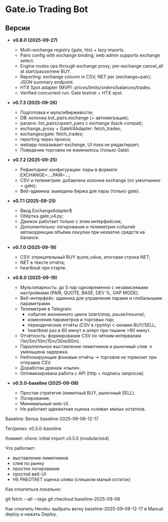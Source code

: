 # Gate.io Trading Bot

## Версии

- **v0.8.0 (2025-09-27)**
  - Multi-exchange registry (gate, htx) + lazy imports.
  - Pairs config with exchange binding; web admin supports exchange select.
  - Engine routes ops through exchange proxy; per-exchange cancel_all at start/pause/new BUY.
  - Reporting: exchange column in CSV; NET per (exchange+pair); JSON summary endpoint.
  - HTX Spot adapter (MVP): prices/limits/orders/balances/trades.
  - Verified concurrent run: Gate testnet + HTX spot.

- **v0.7.3 (2025-09-26)**
  - Подготовка к мультибиржевости;
  - DB: колонка bot_pairs.exchange (+ автомиграция);
  - params: list_pairs/upsert_pairs с exchange (back-compat);
  - exchange_proxy + GateV4Adapter: fetch_trades;
  - exchanges/gate: fetch_trades;
  - reporting через прокси;
  - webapp показывает exchange, UI пока не редактирует;
  - Поведение торговли не изменилось (только Gate).

- **v0.7.2 (2025-09-25)**
  - Рефакторинг конфигурации: пары в формате EXCHANGE=...,PAIR=...;
  - CSV и телеметрия: добавлена колонка exchange (по умолчанию = gate);
  - Веб-админка: выведена биржа для пары (только gate).
  
- **v0.7.1 (2025-09-25)**
  - Ввод ExchangeAdapter$
  - Обёртка gate_v4.py;
  - Движок работает только с этим интерфейсом;
  - Дополнительно: логирование и телеметрия событий автокоррекции объёма покупки при нехватке средств на балансе.

- **v0.7.0 (2025-09-19)**
  - CSV: отрицательный BUY quote_value, итоговая строка NET;
  - NET в тексте отчёта;
  - heartbeat при старте.

- **v0.6.0 (2025-09-19)**
  - Мультипарность: до 5 пар одновременно с независимыми настройками (PAIR, QUOTE, BASE, DEV %, GAP MODE).
  - Веб-интерфейс: админка для управления парами и глобальными параметрами.
  - Телеметрия в Telegram:
    - события жизненного цикла (start/stop, pause/resume);
    - изменения параметров и торговых пар;
    - периодические отчёты (CSV в группу) с окнами BUY/SELL;
    - heartbeat раз в 60 минут и алерт при тишине >90 минут.
  - Отчётность: формирование CSV по чётким интервалам (1m/5m/10m/15m/30m/60m).
  - Параллельное выставление лимитников и рыночный слив → уменьшена задержка.
  - Неблокирующие фоновые отчёты → торговля не тормозит при отправке CSV.
  - Доработан дренаж «пыли».
  - Оптимизирована работа с API (http + подпись запросов).

- **v0.5.0-baseline (2025-09-08)**
  - Простая стратегия (лимитный BUY, рыночный SELL).
  - Логирование.
  - Минимальный web-UI.
  - Не работает адекватная оценка «слива» малых остатков.

Baseline:
Ветка: baseline-2025-09-08-12-17

Тег/релиз: v0.5.0-baseline

Коммит: chore: initial import v0.5.0 (modularized)

Что работает:
- выставление лимитников
- слив по рынку
- простое логирование
- простой веб-UI
- НЕ РАБОТАЕТ оценка слива (слишком малый остаток)

Как откатиться локально:

git fetch --all --tags
git checkout baseline-2025-09-08


Как откатить Heroku: выбрать ветку baseline-2025-09-08-12-17 в Manual deploy и нажать Deploy.
